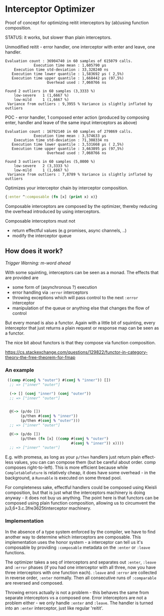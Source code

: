 # Interceptor Optimizer

Proof of concept for optimizing reitit interceptors
by (ab)using function composition.

STATUS: it works, but slower than plain interceptors.

Unmodified reitit - error handler, one interceptor with enter and leave,
one handler.
```
Evaluation count : 36904740 in 60 samples of 615079 calls.
             Execution time mean : 1,605790 µs
    Execution time std-deviation : 33,328240 ns
   Execution time lower quantile : 1,583692 µs ( 2,5%)
   Execution time upper quantile : 1,668442 µs (97,5%)
                   Overhead used : 7,060766 ns

Found 2 outliers in 60 samples (3,3333 %)
	low-severe	 1 (1,6667 %)
	low-mild	 1 (1,6667 %)
 Variance from outliers : 9,3955 % Variance is slightly inflated by outliers
```

POC - error handler, 1 composed enter action (produced by composing enter, handler 
and leave of the same input interceptors as above)
```
Evaluation count : 16792140 in 60 samples of 279869 calls.
             Execution time mean : 3,574633 µs
    Execution time std-deviation : 71,308334 ns
   Execution time lower quantile : 3,531668 µs ( 2,5%)
   Execution time upper quantile : 3,663895 µs (97,5%)
                   Overhead used : 7,060766 ns

Found 3 outliers in 60 samples (5,0000 %)
	low-severe	 2 (3,3333 %)
	low-mild	 1 (1,6667 %)
 Variance from outliers : 7,8789 % Variance is slightly inflated by outliers
```



Optimizes your interceptor chain by interceptor composition.

```clojure
{:enter ^:composable (fn [x] (print x) x)}
```

Composable interceptors are composed by the optimizer, thereby
reducing the overhead introduced by using interceptors.

Composable interceptors must not

* return effectful values (e.g promises, async channels, ..)
* modify the interceptor queue


## How does it work?

*Trigger Warning: m-word ahead*

With some squinting, interceptors can be seen as a monad.
The effects that are provided are

* some form of (asynchronous ?) execution
* error handling via `:error` interceptors
* throwing exceptions which will pass control to the next `:error` interceptor
* manipulation of the queue or anything else that changes the flow of control

But every monad is also a functor.  Again with a little bit
of squinting, every interceptor that just returns a plain
request or response map can be seen as a functor.

The nice bit about functors is that they compose via function composition.

https://cs.stackexchange.com/questions/129822/functor-in-category-theory-the-free-theorem-for-fmap


### An example

```clojure
 ((comp #(conj % "outer") #(conj % "inner")) [])
  ;; => ["inner" "outer"]

  (-> [] (conj "inner") (conj "outer"))
  ;; => ["inner" "outer"]
  

  @(-> (p/do [])
       (p/then #(conj % "inner"))
       (p/then #(conj % "outer")))
  ;; => ["inner" "outer"]

  @(-> (p/do [])
       (p/then (fn [x] ((comp #(conj % "outer")
                              #(conj % "inner")) x))))
  ;; => ["inner" "outer"]
```

E.g. with promesa, as long as your `p/then` handlers
just return plain effect-less values, you can can
compose them (but be careful about order. comp composes
right-to-left).  This is more efficient because
while `CompletableFuture` is relatively cheap, it does
have some overhead - in the background, a `Runnable` is
executed on some thread pool.

For completeness sake, effectful handlers could be
composed using Kleisli composition, but that is just what
the interceptors machinery is doing anyway - it does not
buy us anything.  The point here is that functors can
be composed using plain function composition, allowing us
to circumvent the ju3,6+3.c.3fre3625tinterceptor machinery.

### Implementation

In the absence of a type system enforced by the compiler,
we have to find another way to determine which interceptors
are composable.  This implementation uses the honor system -
a interceptor can tell us it's composable by providing
`:composable` metadata on the `:enter` or `:leave` functions.

The optimizer takes a seq of interceptors and separates out
`:enter`, `:leave` and `:error` phases (if you had one interceptor
with all three, now you have three interceptors with one
function each).  `:leave` and `:error` are collected in reverse order,
`:enter` normally.  Then all consecutive runs of `:comparable`
are reversed and composed.

Throwing errors actually is not a problem - this behaves
the same from separate interceptors vs a composed one.
Error interceptors are not a problem either - we only handle
`:enter` and `:leave`.  The handler is turned into an `:enter`
interceptor, just like regular 'reitit'.

